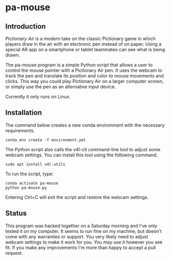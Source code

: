 # pa-mouse

## Introduction

_Pictionary Air_ is a modern take on the classic Pictionary game in which players draw in the air with an electronic pen instead of on paper. Using a special AR app on a smartphone or tablet teammates can see what is being drawn.

The pa-mouse program is a simple Python script that allows a user to control the mouse pointer with a Pictionary Air pen. It uses the webcam to track the pen and translate its position and color to mouse movements and clicks. This way you could play Pictionary Air on a larger computer screen, or simply use the pen as an alternative input device.

Currently it only runs on Linux.

## Installation

The command below creates a new conda environment with the necessary requirements.

```conda env create -f environment.yml```

The Python script also calls the v4l-ctl command-line tool to adjust some webcam settings. You can install this tool using the following command.

```sudo apt install v4l-utils```

To run the script, type:

```
conda activate pa-mouse
python pa-mouse.py
```

Entering Ctrl+C will exit the script and restore the webcam settings.

## Status

This program was hacked together on a Saturday morning and I've only tested it on my computer.  It seems to run fine on my machine, but doesn't come with any warranties or support. You very likely need to adjust webcam settings to make it work for you. You may use it however you see fit. If you make any improvements I'm more than happy to accept a pull request. 

